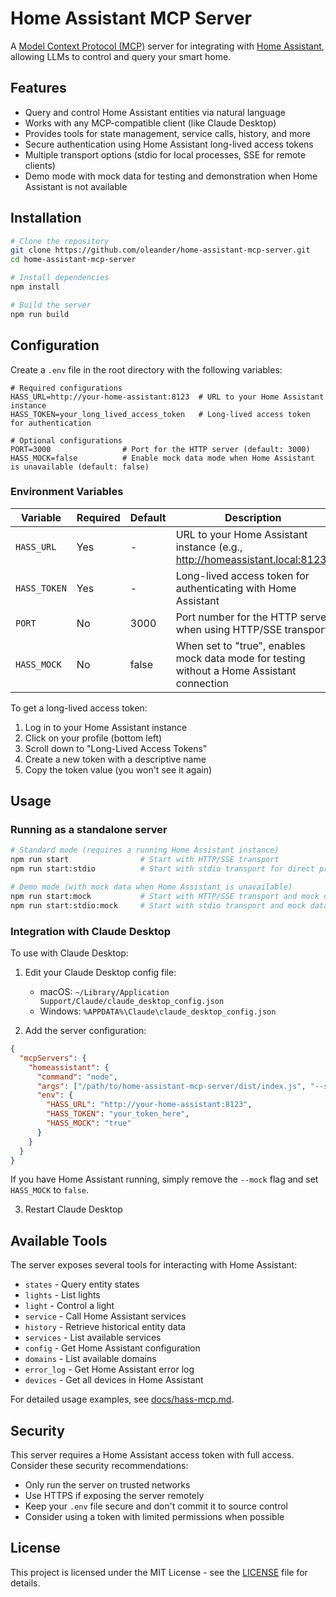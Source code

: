 # Home Assistant MCP Server

A [Model Context Protocol (MCP)](https://modelcontextprotocol.io/) server for integrating with [Home Assistant](https://www.home-assistant.io/), allowing LLMs to control and query your smart home.

## Features

- Query and control Home Assistant entities via natural language
- Works with any MCP-compatible client (like Claude Desktop)
- Provides tools for state management, service calls, history, and more
- Secure authentication using Home Assistant long-lived access tokens
- Multiple transport options (stdio for local processes, SSE for remote clients)
- Demo mode with mock data for testing and demonstration when Home Assistant is not available

## Installation

```bash
# Clone the repository
git clone https://github.com/oleander/home-assistant-mcp-server.git
cd home-assistant-mcp-server

# Install dependencies
npm install

# Build the server
npm run build
```

## Configuration

Create a `.env` file in the root directory with the following variables:

```
# Required configurations
HASS_URL=http://your-home-assistant:8123  # URL to your Home Assistant instance
HASS_TOKEN=your_long_lived_access_token   # Long-lived access token for authentication

# Optional configurations
PORT=3000                # Port for the HTTP server (default: 3000)
HASS_MOCK=false          # Enable mock data mode when Home Assistant is unavailable (default: false)
```

### Environment Variables

| Variable     | Required | Default | Description                                                                                |
| ------------ | -------- | ------- | ------------------------------------------------------------------------------------------ |
| `HASS_URL`   | Yes      | -       | URL to your Home Assistant instance (e.g., http://homeassistant.local:8123)                |
| `HASS_TOKEN` | Yes      | -       | Long-lived access token for authenticating with Home Assistant                             |
| `PORT`       | No       | 3000    | Port number for the HTTP server when using HTTP/SSE transport                              |
| `HASS_MOCK`  | No       | false   | When set to "true", enables mock data mode for testing without a Home Assistant connection |

To get a long-lived access token:

1. Log in to your Home Assistant instance
2. Click on your profile (bottom left)
3. Scroll down to "Long-Lived Access Tokens"
4. Create a new token with a descriptive name
5. Copy the token value (you won't see it again)

## Usage

### Running as a standalone server

```bash
# Standard mode (requires a running Home Assistant instance)
npm run start                # Start with HTTP/SSE transport
npm run start:stdio          # Start with stdio transport for direct process communication

# Demo mode (with mock data when Home Assistant is unavailable)
npm run start:mock           # Start with HTTP/SSE transport and mock data
npm run start:stdio:mock     # Start with stdio transport and mock data
```

### Integration with Claude Desktop

To use with Claude Desktop:

1. Edit your Claude Desktop config file:

   - macOS: `~/Library/Application Support/Claude/claude_desktop_config.json`
   - Windows: `%APPDATA%\Claude\claude_desktop_config.json`

2. Add the server configuration:

```json
{
  "mcpServers": {
    "homeassistant": {
      "command": "node",
      "args": ["/path/to/home-assistant-mcp-server/dist/index.js", "--stdio", "--mock"],
      "env": {
        "HASS_URL": "http://your-home-assistant:8123",
        "HASS_TOKEN": "your_token_here",
        "HASS_MOCK": "true"
      }
    }
  }
}
```

If you have Home Assistant running, simply remove the `--mock` flag and set `HASS_MOCK` to `false`.

3. Restart Claude Desktop

## Available Tools

The server exposes several tools for interacting with Home Assistant:

- `states` - Query entity states
- `lights` - List lights
- `light` - Control a light
- `service` - Call Home Assistant services
- `history` - Retrieve historical entity data
- `services` - List available services
- `config` - Get Home Assistant configuration
- `domains` - List available domains
- `error_log` - Get Home Assistant error log
- `devices` - Get all devices in Home Assistant

For detailed usage examples, see [docs/hass-mcp.md](docs/hass-mcp.md).

## Security

This server requires a Home Assistant access token with full access. Consider these security recommendations:

- Only run the server on trusted networks
- Use HTTPS if exposing the server remotely
- Keep your `.env` file secure and don't commit it to source control
- Consider using a token with limited permissions when possible

## License

This project is licensed under the MIT License - see the [LICENSE](LICENSE) file for details.
